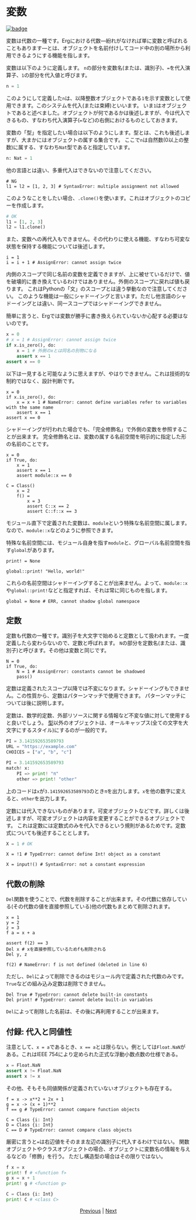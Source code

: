 # 変数

[![badge](https://img.shields.io/endpoint.svg?url=https%3A%2F%2Fgezf7g7pd5.execute-api.ap-northeast-1.amazonaws.com%2Fdefault%2Fsource_up_to_date%3Fowner%3Derg-lang%26repos%3Derg%26ref%3Dmain%26path%3Ddoc/EN/syntax/02_name.md%26commit_hash%3Dd6bbb910151e054643ce1a8c01ab7c579db2d705)](https://gezf7g7pd5.execute-api.ap-northeast-1.amazonaws.com/default/source_up_to_date?owner=erg-lang&repos=erg&ref=main&path=doc/EN/syntax/02_name.md&commit_hash=d6bbb910151e054643ce1a8c01ab7c579db2d705)

変数は代数の一種です。Ergにおける代数―紛れがなければ単に変数と呼ばれることもあります―とは、オブジェクトを名前付けしてコード中の別の場所から利用できるようにする機能を指します。

変数は以下のように定義します。
`n`の部分を変数名(または、識別子)、`=`を代入演算子、`1`の部分を代入値と呼びます。

```python
n = 1
```

このようにして定義した`n`は、以降整数オブジェクトである`1`を示す変数として使用できます。このシステムを代入(または束縛)といいます。
いま`1`はオブジェクトであると述べました。オブジェクトが何であるかは後述しますが、今は代入できるもの、すなわち代入演算子(`=`など)の右側におけるものとしておきます。

変数の「型」を指定したい場合は以下のようにします。型とは、これも後述しますが、大まかにはオブジェクトの属する集合です。
ここで`n`は自然数(0以上の整数)に属する、すなわち`Nat`型であると指定しています。

```python
n: Nat = 1
```

他の言語とは違い、多重代入はできないので注意してください。

```python,compile_fail
# NG
l1 = l2 = [1, 2, 3] # SyntaxError: multiple assignment not allowed
```

このようなことをしたい場合、`.clone()`を使います。これはオブジェクトのコピーを作成します。

```python
# OK
l1 = [1, 2, 3]
l2 = l1.clone()
```

また、変数への再代入もできません。その代わりに使える機能、すなわち可変な状態を保持する機能については後述します。

```python,compile_fail
i = 1
i = i + 1 # AssignError: cannot assign twice
```

内側のスコープで同じ名前の変数を定義できますが、上に被せているだけで、値を破壊的に書き換えているわけではありません。外側のスコープに戻れば値も戻ります。
これはPythonの「文」のスコープとは違う挙動なので注意してください。
このような機能は一般にシャドーイングと言います。ただし他言語のシャドーイングとは違い、同一スコープではシャドーイングできません。

簡単に言うと、Ergでは変数が勝手に書き換えられていないか心配する必要はないのです。

```python
x = 0
# x = 1 # AssignError: cannot assign twice
if x.is_zero(), do:
    x = 1 # 外側のxとは同名の別物になる
    assert x == 1
assert x == 0
```

以下は一見すると可能なように思えますが、やはりできません。これは技術的な制約ではなく、設計判断です。

```python,compile_fail
x = 0
if x.is_zero(), do:
    x = x + 1 # NameError: cannot define variables refer to variables with the same name
    assert x == 1
assert x == 0
```

シャドーイングが行われた場合でも、「完全修飾名」で外側の変数を参照することが出来ます。
完全修飾名とは、変数の属する名前空間を明示的に指定した形の名前のことです。

```erg
x = 0
if True, do:
    x = 1
    assert x == 1
    assert module::x == 0

C = Class()
    x = 2
    f() =
        x = 3
        assert C::x == 2
        assert C::f::x == 3
```

モジュール直下で定義された変数は、`module`という特殊な名前空間に属します。なので、`module::x`などのように参照できます。

特殊な名前空間には、モジュール自身を指す`module`と、グローバル名前空間を指す`global`があります。

```erg
print! = None

global::print! "Hello, world!"
```

これらの名前空間はシャドーイングすることが出来ません。よって、`module::x`や`global::print!`などと指定すれば、それは常に同じものを指します。

```erg,compile_fail
global = None # ERR, cannot shadow global namespace
```

## 定数

定数も代数の一種です。識別子を大文字で始めると定数として扱われます。一度定義したら変わらないので、定数と呼ばれます。
`N`の部分を定数名(または、識別子)と呼びます。その他は変数と同じです。

```python,compile_fail
N = 0
if True, do:
    N = 1 # AssignError: constants cannot be shadowed
    pass()
```

定数は定義されたスコープ以降では不変になります。シャドーイングもできません。この性質から、定数はパターンマッチで使用できます。
パターンマッチについては後に説明します。

定数は、数学的定数、外部リソースに関する情報など不変な値に対して使用すると良いでしょう。
[型](./type/01_type_system.md)以外のオブジェクトは、オールキャップス(全ての文字を大文字にするスタイル)にするのが一般的です。

```python
PI = 3.141592653589793
URL = "https://example.com"
CHOICES = ["a", "b", "c"]
```

```python
PI = 3.141592653589793
match! x:
    PI => print! "π"
    other => print! "other"
```

上のコードは`x`が`3.141592653589793`のとき`π`を出力します。`x`を他の数字に変えると、`other`を出力します。

定数には代入できないものがあります。可変オブジェクトなどです。詳しくは後述しますが、可変オブジェクトは内容を変更することができるオブジェクトです。
これは定数には定数式のみを代入できるという規則があるためです。定数式についても後述することとします。

```python
X = 1 # OK
```

```python,compile_fail
X = !1 # TypeError: cannot define Int! object as a constant
```

```python,compile_fail
X = input!() # SyntaxError: not a constant expression
```

## 代数の削除

`Del`関数を使うことで、代数を削除することが出来ます。その代数に依存している(その代数の値を直接参照している)他の代数もまとめて削除されます。

```python,checker_ignore
x = 1
y = 2
z = 3
f a = x + a

assert f(2) == 3
Del x # xを直接参照しているためfも削除される
Del y, z

f(2) # NameError: f is not defined (deleted in line 6)
```

ただし、`Del`によって削除できるのはモジュール内で定義された代数のみです。`True`などの組み込み定数は削除できません。

```python,compile_fail
Del True # TypeError: cannot delete built-in constants
Del print! # TypeError: cannot delete built-in variables
```

`Del`によって削除した名前は、その後に再利用することが出来ます。

## 付録: 代入と同値性

注意として、`x = a`であるとき、`x == a`とは限らない。例としては`Float.NaN`がある。これはIEEE 754により定められた正式な浮動小数点数の仕様である。

```python
x = Float.NaN
assert x != Float.NaN
assert x != x
```

その他、そもそも同値関係が定義されていないオブジェクトも存在する。

```python,compile_fail
f = x -> x**2 + 2x + 1
g = x -> (x + 1)**2
f == g # TypeError: cannot compare function objects

C = Class {i: Int}
D = Class {i: Int}
C == D # TypeError: cannot compare class objects
```

厳密に言うと`=`は右辺値をそのまま左辺の識別子に代入するわけではない。
関数オブジェクトやクラスオブジェクトの場合、オブジェクトに変数名の情報を与えるなどの「修飾」を行う。
ただし構造型の場合はその限りではない。

```python
f x = x
print! f # <function f>
g x = x + 1
print! g # <function g>

C = Class {i: Int}
print! C # <class C>
```

<p align='center'>
    <a href='./01_literal.md'>Previous</a> | <a href='./03_declaration.md'>Next</a>
</p>
